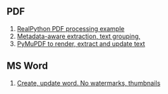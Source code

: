 ## PDF
1. [RealPython PDF processing example](https://realpython.com/pdf-python/#history-of-pypdf-pypdf2-and-pypdf4)
1. [Metadata-aware extraction, text grouping,](https://github.com/pocaguirre/MATESC)
1. [PyMuPDF to render, extract and update text](https://pypi.org/project/PyMuPDF/)

## MS Word
1. [Create, update word. No watermarks, thumbnails](https://python-docx.readthedocs.io/en/latest/)


